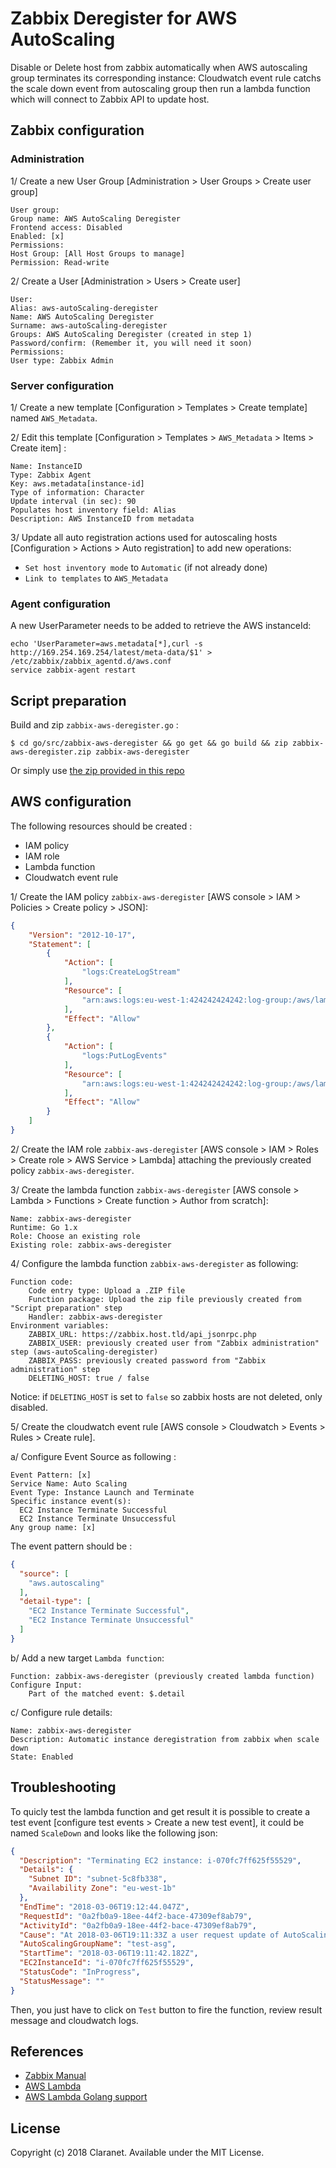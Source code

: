 # Zabbix Deregister for AWS AutoScaling

Disable or Delete host from zabbix automatically when AWS autoscaling group terminates its corresponding instance:
Cloudwatch event rule catchs the scale down event from autoscaling group then run a lambda function which will connect to Zabbix API to update host.

## Zabbix configuration

### Administration

1/ Create a new User Group [Administration > User Groups > Create user group]

```
User group:
Group name: AWS AutoScaling Deregister
Frontend access: Disabled
Enabled: [x]
Permissions:
Host Group: [All Host Groups to manage]
Permission: Read-write
```

2/ Create a User [Administration > Users > Create user]

```
User:
Alias: aws-autoScaling-deregister
Name: AWS AutoScaling Deregister
Surname: aws-autoScaling-deregister
Groups: AWS AutoScaling Deregister (created in step 1)
Password/confirm: (Remember it, you will need it soon)
Permissions:
User type: Zabbix Admin
```

### Server configuration

1/ Create a new template [Configuration > Templates > Create template] named `AWS_Metadata`.

2/ Edit this template [Configuration > Templates > `AWS_Metadata` > Items > Create item] :

```
Name: InstanceID
Type: Zabbix Agent
Key: aws.metadata[instance-id]
Type of information: Character
Update interval (in sec): 90
Populates host inventory field: Alias
Description: AWS InstanceID from metadata
```

3/ Update all auto registration actions used for autoscaling hosts [Configuration > Actions > Auto registration] to add new operations:
* `Set host inventory mode` to `Automatic` (if not already done)
* `Link to templates` to `AWS_Metadata`

### Agent configuration

A new UserParameter needs to be added to retrieve the AWS instanceId:

```shell
echo 'UserParameter=aws.metadata[*],curl -s http://169.254.169.254/latest/meta-data/$1' > /etc/zabbix/zabbix_agentd.d/aws.conf
service zabbix-agent restart
```

## Script preparation

Build and zip `zabbix-aws-deregister.go` :

    $ cd go/src/zabbix-aws-deregister && go get && go build && zip zabbix-aws-deregister.zip zabbix-aws-deregister

Or simply use [the zip provided in this repo](https://github.com/claranet/zabbix-aws-deregister/releases/download/v1.0.0/zabbix-aws-deregister_1.0.0_linux_amd64.zip)

## AWS configuration

The following resources should be created :

* IAM policy
* IAM role
* Lambda function
* Cloudwatch event rule

1/ Create the IAM policy `zabbix-aws-deregister` [AWS console > IAM > Policies > Create policy > JSON]:

```json
{
    "Version": "2012-10-17",
    "Statement": [
        {
            "Action": [
                "logs:CreateLogStream"
            ],
            "Resource": [
                "arn:aws:logs:eu-west-1:424242424242:log-group:/aws/lambda/zabbix-aws-deregister:*"
            ],
            "Effect": "Allow"
        },
        {
            "Action": [
                "logs:PutLogEvents"
            ],
            "Resource": [
                "arn:aws:logs:eu-west-1:424242424242:log-group:/aws/lambda/zabbix-aws-deregister:*:*"
            ],
            "Effect": "Allow"
        }
    ]
}
```

2/ Create the IAM role `zabbix-aws-deregister` [AWS console > IAM > Roles > Create role > AWS Service > Lambda] attaching the previously created policy `zabbix-aws-deregister`.

3/ Create the lambda function `zabbix-aws-deregister` [AWS console > Lambda > Functions > Create function > Author from scratch]:

```
Name: zabbix-aws-deregister
Runtime: Go 1.x
Role: Choose an existing role
Existing role: zabbix-aws-deregister
```

4/ Configure the lambda function `zabbix-aws-deregister` as following:

```
Function code:
    Code entry type: Upload a .ZIP file
    Function package: Upload the zip file previously created from "Script preparation" step
    Handler: zabbix-aws-deregister
Environment variables:
    ZABBIX_URL: https://zabbix.host.tld/api_jsonrpc.php
    ZABBIX_USER: previously created user from "Zabbix administration" step (aws-autoScaling-deregister)
    ZABBIX_PASS: previously created password from "Zabbix administration" step
    DELETING_HOST: true / false
```

Notice: if `DELETING_HOST` is set to `false` so zabbix hosts are not deleted, only disabled.

5/ Create the cloudwatch event rule [AWS console > Cloudwatch > Events > Rules > Create rule].

a/ Configure Event Source as following :

```
Event Pattern: [x]
Service Name: Auto Scaling
Event Type: Instance Launch and Terminate
Specific instance event(s): 
  EC2 Instance Terminate Successful
  EC2 Instance Terminate Unsuccessful
Any group name: [x]
```

The event pattern should be :

```json
{
  "source": [
    "aws.autoscaling"
  ],
  "detail-type": [
    "EC2 Instance Terminate Successful",
    "EC2 Instance Terminate Unsuccessful"
  ]
}
```

b/ Add a new target `Lambda function`:

```
Function: zabbix-aws-deregister (previously created lambda function)
Configure Input: 
    Part of the matched event: $.detail
```

c/ Configure rule details:

```
Name: zabbix-aws-deregister
Description: Automatic instance deregistration from zabbix when scale down
State: Enabled
```

## Troubleshooting

To quicly test the lambda function and get result it is possible to create a test event [configure test events > Create a new test event],
it could be named `ScaleDown` and looks like the following json:

```json
{
  "Description": "Terminating EC2 instance: i-070fc7ff625f55529",
  "Details": {
    "Subnet ID": "subnet-5c8fb338",
    "Availability Zone": "eu-west-1b"
  },
  "EndTime": "2018-03-06T19:12:44.047Z",
  "RequestId": "0a2fb0a9-18ee-44f2-bace-47309ef8ab79",
  "ActivityId": "0a2fb0a9-18ee-44f2-bace-47309ef8ab79",
  "Cause": "At 2018-03-06T19:11:33Z a user request update of AutoScalingGroup constraints to min: 0, max: 2, desired: 0 changing the desired capacity from 1 to 0.  At 2018-03-06T19:11:42Z an instance was taken out of service in response to a difference between desired and actual capacity, shrinking the capacity from 1 to 0.  At 2018-03-06T19:11:42Z instance i-070fc7ff625f55529 was selected for termination.",
  "AutoScalingGroupName": "test-asg",
  "StartTime": "2018-03-06T19:11:42.182Z",
  "EC2InstanceId": "i-070fc7ff625f55529",
  "StatusCode": "InProgress",
  "StatusMessage": ""
}
```

Then, you just have to click on `Test` button to fire the function, review result message and cloudwatch logs.

## References

* [Zabbix Manual](https://www.zabbix.com/documentation/3.4/start)
* [AWS Lambda](https://docs.aws.amazon.com/lambda/latest/dg/welcome.html)
* [AWS Lambda Golang support](https://aws.amazon.com/fr/blogs/compute/announcing-go-support-for-aws-lambda/)

## License

Copyright (c) 2018 Claranet. Available under the MIT License.
